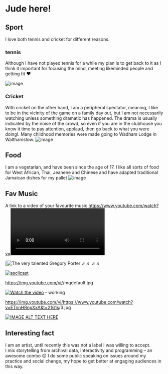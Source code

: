 # Jude here!

## Sport

I love both tennis and cricket for different reasons.

### tennis

Although I have not played tennis for a while my plan is to get back to it as I think it important for focusing the mind, meeting likeminded people and getting fit ❤️

![image](https://www.sabcnews.com/sabcnews/wp-content/uploads/2018/08/SABC-News-serena-williamsReuters.jpg)

### Cricket

With cricket on the other hand, I am a peripheral spectator, meaning, I like to be in the vicinity of the game on a family day out, but I am not necessarily watching unless something dramatic has happened. The drama is usually indicated by the noise of the crowd, so even if you are in the clubhouse you know it time to pay attention, applaud, then go back to what you were doing!. Many childhood memories were made going to Wadham Lodge in Walthamstow.
![image](https://p.imgci.com/db/PICTURES/CMS/281000/281002.14.jpg)

## Food

I am a vegetarian, and have been since the age of 17. I like all sorts of food for West African, Thai, Jeanene and Chinese and have adapted traditional Jamaican dishes for my pallet
![image](https://sp-ao.shortpixel.ai/client/to_auto,q_glossy,ret_img,w_1000,h_1425/https://healthiersteps.com/wp-content/uploads/2019/01/jamaican-vegan-recipes.jpg)

## Fav Music

A link to a video of your favourite music
https://www.youtube.com/watch?v=<VIDEO ID>
https://youtu.be/<VIDEO URL>

[![The very talented Gregory Porter ♬♬ ♬♬](https://www.youtube.com/watch?v=ETnnHRnpXxA&t=2161s)
  
[![asciicast](https://asciinema.org/a/113463.png)](https://asciinema.org/a/113463)  
  
https://img.youtube.com/vi/<insert-youtube-video-id-here>/mqdefault.jpg
  
[![Watch the video](https://img.youtube.com/vi/T-D1KVIuvjA/maxresdefault.jpg)](https://youtu.be/T-D1KVIuvjA)  - working 
  
https://img.youtube.com/vi/<https://www.youtube.com/watch?v=ETnnHRnpXxA&t=2161s>/3.jpg
  
[![IMAGE ALT TEXT HERE](https://img.youtube.com/vi/https://www.youtube.com/watch?v=ETnnHRnpXxA&t=2161s/0.jpg)](https://www.youtube.com/watch?v=https://www.youtube.com/watch?v=ETnnHRnpXxA&t=2161s)  
  
## Interesting fact

I am an artist, until recently this was not a label I was willing to accept.  
I mix storytelling from archival data, interactivity and programming – an awesome combo 😊
I do some public speaking on issues around my practice and social change, my hope to get better at engaging audiences in this way.

